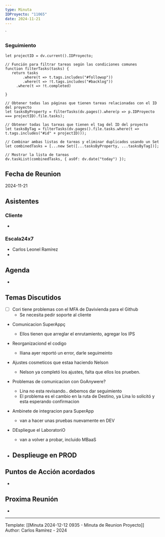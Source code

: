 ```yaml
---
type: Minuta
IDProyecto: "11065"
date: 2024-11-21
---
```

`

### Seguimiento

```dataviewjs
let projectID = dv.current().IDProyecto;

// Función para filtrar tareas según las condiciones comunes
function filterTasks(tasks) {
   return tasks
        .where(t => t.tags.includes("#followup"))
        .where(t => !t.tags.includes("#backlog"))
     .where(t => !t.completed)
        
}

// Obtener todas las páginas que tienen tareas relacionadas con el ID del proyecto
let tasksByProperty = filterTasks(dv.pages().where(p => p.IDProyecto === projectID).file.tasks);

// Obtener todas las tareas que tienen el tag del ID del proyecto
let tasksByTag = filterTasks(dv.pages().file.tasks.where(t => t.tags.includes("#id" + projectID)));

// Combinar ambas listas de tareas y eliminar duplicados usando un Set
let combinedTasks = [...new Set([...tasksByProperty, ...tasksByTag])];

// Mostrar la lista de tareas
dv.taskList(combinedTasks, { asOf: dv.date("today") });
 ```
## Fecha de Reunion
2024-11-21

## Asistentes

### Cliente
* 
### Escala24x7
- Carlos Leonel Ramírez
-  

## Agenda
* 
## Temas Discutidos
- [ ] Cori tiene problemas con el MFA de Davivienda para el Github
	- Se necesita pedir soporte al cliente
- Comunicacion SuperAppç
	- Ellos tienen que arreglar el enrutamiento, agregar los IPS
- Reorganizaciond el codigo
	- Iliana ayer reportó un error, darle seguimeinto  
- Ajustes cosmeticos que estaa haciendo Nelson
	- Nelson ya completó los ajustes, falta que ellos los prueben.
- Problemas de comunicacion con GoAnywere?
	- Lina no esta revisando.. debemos dar seguimiento
	- El problema es el cambio en la ruta de Destino, ya Lina lo solicitó y esta esperando confirmacion




- Ambinete de integracion para SuperApp
	- van a hacer unas pruebas nuevamente en DEV
- DEspliegue el LaboratoriO
	- van a volver a probar, incluido MBaaS
- Desplieuge en PROD
	- 


## Puntos de Acción acordados
- 

## Proxima Reunión
*   

---
Template: [[Minuta 2024-12-12 0935 - Minuta de Reunion Proyecto]]
Author: Carlos Ramírez - 2024
